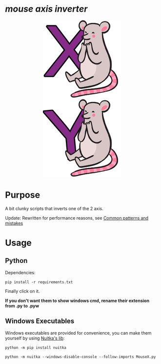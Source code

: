 # ***mouse axis inverter***
<p align="center">
  <img src="/icons/iconX.png" />
  <img src="/icons/iconY.png" />
</p>

# Purpose
A bit clunky scripts that inverts one of the 2 axis. 

Update: Rewritten for performance reasons, see [Common patterns and mistakes](https://github.com/boppreh/keyboard#common-patterns-and-mistakes)

# Usage 
## Python
Dependencies:
```shell
pip install -r requirements.txt
```
Finally click on it. 

**If you don't want them to show windows cmd, rename their extension from .py to .pyw**

## Windows Executables 
Windows executables are provided for convenience, you can make them yourself by using [Nuitka's lib](https://nuitka.net/doc/user-manual.html):
```shell 
python -m pip install nuitka
```
```shell
python -m nuitka --windows-disable-console --follow-imports MouseX.py
```